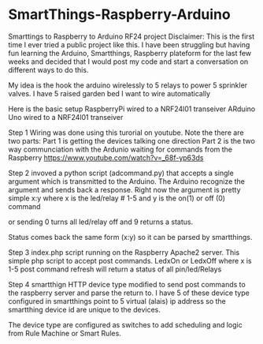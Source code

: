 # SmartThings-Raspberry-Arduino
Smarttings to Raspberry to Arduino RF24 project
Disclaimer: 
This is the first time I ever tried a public project like this. 
I have been struggling but having fun learning the Arduino, Smartthings, Raspberry plateform for the last few weeks 
and decided that I would post my code and start a conversation on different ways to do this. 

My idea is the hook the arduino wirelessly to 5 relays to power 5 sprinkler valves. I have 5 raised garden bed I want to 
wire automatically

Here is the basic setup
RaspberryPi wired to a NRF24l01 transeiver
ARduino Uno wired to a NRF24l01 transeiver 

Step 1
Wiring was done using this turorial on youtube. Note the there are two parts: 
Part 1 is getting the devices talking one direction
Part 2 is the two way communciation with the Ardunio waiting for commands from the Raspberry
https://www.youtube.com/watch?v=_68f-yp63ds

Step 2 invoved a python script (adcommand.py)  that accepts a single argument which is transmitted to the Arduino.
The Arduino  recognize the argument and sends back a response. 
Right now the argument is pretty simple
x:y 
where x is the led/relay # 1-5 and y is the on(1) or off (0) command 

or sending 0 turns all led/relay off  and 9 returns a status. 

Status comes back the same form (x:y) so it can be parsed by smartthings. 

Step 3
index.php script running on the Raspberry Apache2 server. This simple php script to accept post commands.
LedxOn or LedxOff
where x is 1-5
post command refresh will return a status of all pin/led/Relays

Step 4
smartthign HTTP device type modified to send post commands to the raspberry server and parse the return to. 
I have 5 of these device type configured in smartthings point to  5 virtual (alais) ip address so the smartthing device id are unique to the devices. 

The device type are configured as switches to add scheduling and logic from Rule Machine or Smart Rules. 






